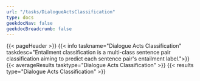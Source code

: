 ```yaml
---
url: "/tasks/DialogueActsClassification"
type: docs
geekdocNav: false
geekdocBreadcrumb: false
---
```


{{< pageHeader >}}
{{< info taskname="Dialogue Acts Classification" taskdesc="Entailment classification is a multi-class sentence pair classification aiming to predict each sentence pair's entailment label.">}}
{{< averageResults tasktype="Dialogue Acts Classification" >}}
{{< results type="Dialogue Acts Classification" >}}

